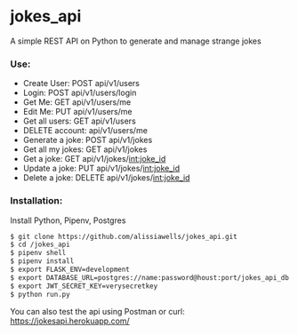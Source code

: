 # jokes_api
A simple REST API on Python to generate and manage strange jokes
### Use:
* Create User: POST api/v1/users
* Login: POST api/v1/users/login
* Get Me: GET api/v1/users/me 
* Edit Me: PUT api/v1/users/me
* Get all users: GET api/v1/users 
* DELETE account: api/v1/users/me 
* Generate a joke: POST api/v1/jokes 
* Get all my jokes: GET api/v1/jokes 
* Get a joke: GET api/v1/jokes/<int:joke_id> 
* Update a joke: PUT api/v1/jokes/<int:joke_id> 
* Delete a joke: DELETE api/v1/jokes/<int:joke_id>

### Installation:
Install Python, Pipenv, Postgres
```sh
$ git clone https://github.com/alissiawells/jokes_api.git
$ cd /jokes_api
$ pipenv shell
$ pipenv install
$ export FLASK_ENV=development
$ export DATABASE_URL=postgres://name:password@houst:port/jokes_api_db
$ export JWT_SECRET_KEY=verysecretkey
$ python run.py
```

You can also test the api using Postman or curl: https://jokesapi.herokuapp.com/
